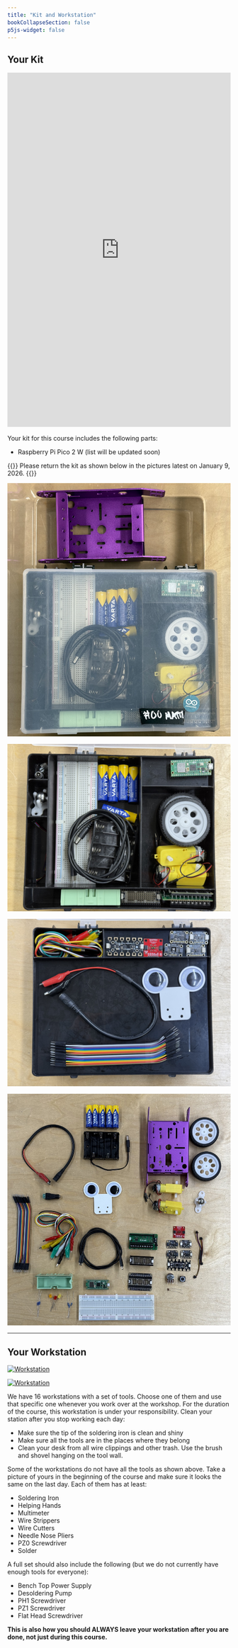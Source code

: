 ```yaml
---
title: "Kit and Workstation"
bookCollapseSection: false
p5js-widget: false
---
```


## Your Kit

<iframe width="100%" height="800" data-original-width="2500" data-original-height="2594" src="https://www.thinglink.com/view/scene/2039402467245949414" type="text/html" style="border: none;" webkitallowfullscreen mozallowfullscreen allowfullscreen scrolling="no"></iframe><script async src="//cdn.thinglink.me/jse/responsive.js"></script>

Your kit for this course includes the following parts:

- Raspberry Pi Pico 2 W
(list will be updated soon)


{{<hint info>}}
Please return the kit as shown below in the pictures latest on January 9, 2026.
{{</hint>}}

[![Full box](./images/kit_2025_fullbox.jpg)](./images/kit_2025_fullbox.jpg)

[![Kit inner box](./images/kit_2025_front.jpg)](./images/kit_2025_front.jpg)

[![Kit inner box](./images/kit_2025_back.jpg)](./images/kit_2025_back.jpg)

[![Kit contents](./images/kit_2025.jpg)](./images/kit_2025.jpg)

---

## Your Workstation

[![Workstation](./images/workstation.jpg)](./images/workstation.jpg)

[![Workstation](./images/workstation-details.jpg)](./images/workstation-details.jpg)

We have 16 workstations with a set of tools. Choose one of them and use that specific one whenever you work over at the workshop. For the duration of the course, this workstation is under your responsibility. Clean your station after you stop working each day:

- Make sure the tip of the soldering iron is clean and shiny
- Make sure all the tools are in the places where they belong
- Clean your desk from all wire clippings and other trash. Use the brush and shovel hanging on the tool wall.

Some of the workstations do not have all the tools as shown above. Take a picture of yours in the beginning of the course and make sure it looks the same on the last day. Each of them has at least:

- Soldering Iron
- Helping Hands
- Multimeter
- Wire Strippers
- Wire Cutters
- Needle Nose Pliers
- PZ0 Screwdriver
- Solder

A full set should also include the following (but we do not currently have enough tools for everyone):

- Bench Top Power Supply
- Desoldering Pump
- PH1 Screwdriver
- PZ1 Screwdriver
- Flat Head Screwdriver

**This is also how you should ALWAYS leave your workstation after you are done, not just during this course.**
